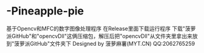# -Pineapple-pie
基于Opencv和MFC的数字图像处理程序
在Release里面下载运行程序
下载"菠萝派GitHub"和"opencvDll"这俩压缩包，解压后把"opencvDll"从文件夹里拿出来放到"菠萝派GitHub"文件夹下
Designed by 菠萝麻薯(MYT.CN)
QQ:2062765259
